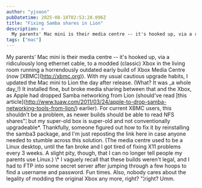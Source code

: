```yaml
---
author: "yjsoon"
pubDatetime: 2025-08-18T02:53:28.096Z
title: "Fixing Samba shares in Lion"
description: >
  My parents' Mac mini is their media centre -- it's hooked up, via a ridiculously long ethernet cable, to a modded (classic) Xbox in the living room ru...
tags: ["mac"]
---
```






My parents' Mac mini is their media centre -- it's hooked up, via a ridiculously long ethernet cable, to a modded (classic) Xbox in the living room running a horrendously outdated early build of Xbox Media Centre (now \[XBMC\](http://xbmc.org)). With my usual cautious upgrade habits, I updated the Mac mini to Lion the day after release. (What? It was \_a whole day\_!) It installed fine, but broke media sharing between that and the Xbox, as Apple had dropped Samba networking from Lion (should've read \[this article\](http://www.tuaw.com/2011/03/24/apple-to-drop-samba-networking-tools-from-lion/) earlier). For current XBMC users, this shouldn't be a problem, as newer builds should be able to read NFS shares"¦ but my super-old box is super-old and not conventionally upgradeable\*. Thankfully, someone figured out how to fix it by reinstalling the samba3 package, and I'm just reposting the link here in case anyone needed to stumble across this solution. (The media centre used to be a Linux desktop, until the fan broke and I got tired of fixing X11 problems every 3 weeks. A slight pity, though, that I can no longer tell people my parents use Linux.) \\\* I vaguely recall that these builds weren't legal, and I had to FTP into some secret server after jumping through a few hoops to find a username and password. Fun times. Also, nobody cares about the legality of modding the original Xbox any more, right? "¦right? Umm.